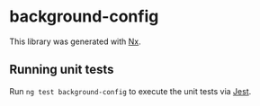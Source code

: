 # background-config

This library was generated with [Nx](https://nx.dev).

## Running unit tests

Run `ng test background-config` to execute the unit tests via [Jest](https://jestjs.io).
